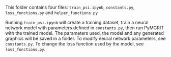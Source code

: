 This folder contains four files: `train_psi.ipynb`, `constants.py`, `loss_functions.py` and `helper_functions.py`

Running `train_psi.ipynb` will create a training dataset, train a neural network model with parameters defined in `constants.py`, then run PyMGRIT with the trained model. The parameters used, the model and any generated graphics will be saved in a folder.
To modify neural network parameters, see `constants.py`.
To change the loss function used by the model, see `loss_functions.py`.
